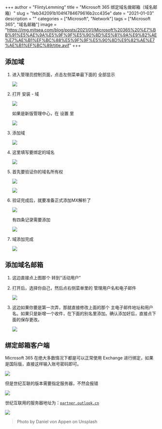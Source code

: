 +++
author = "FlintyLemming"
title = "Microsoft 365 绑定域名做邮箱（域名邮箱）"
slug = "feb342091b104f4784679616b2cc435e"
date = "2021-01-03"
description = ""
categories = ["Microsoft", "Network"]
tags = ["Microsoft 365", "域名邮箱"]
image = "https://img.mitsea.com/blog/posts/2021/01/Microsoft%20365%20%E7%BB%91%E5%AE%9A%E5%9F%9F%E5%90%8D%E5%81%9A%E9%82%AE%E7%AE%B1%EF%BC%88%E5%9F%9F%E5%90%8D%E9%82%AE%E7%AE%B1%EF%BC%89/title.avif"
+++

## 添加域

1. 进入管理员控制页面，点击左侧菜单最下面的 全部显示

    ![](https://img.mitsea.com/blog/posts/2021/01/Microsoft%20365%20%E7%BB%91%E5%AE%9A%E5%9F%9F%E5%90%8D%E5%81%9A%E9%82%AE%E7%AE%B1%EF%BC%88%E5%9F%9F%E5%90%8D%E9%82%AE%E7%AE%B1%EF%BC%89/Untitled.avif)

2. 打开 安装 - 域

    ![](https://img.mitsea.com/blog/posts/2021/01/Microsoft%20365%20%E7%BB%91%E5%AE%9A%E5%9F%9F%E5%90%8D%E5%81%9A%E9%82%AE%E7%AE%B1%EF%BC%88%E5%9F%9F%E5%90%8D%E9%82%AE%E7%AE%B1%EF%BC%89/Untitled%201.avif)

    如果是新版管理中心，在 设置 里

    ![](https://img.mitsea.com/blog/posts/2021/01/Microsoft%20365%20%E7%BB%91%E5%AE%9A%E5%9F%9F%E5%90%8D%E5%81%9A%E9%82%AE%E7%AE%B1%EF%BC%88%E5%9F%9F%E5%90%8D%E9%82%AE%E7%AE%B1%EF%BC%89/Untitled%202.avif)

3. 添加域

    ![](https://img.mitsea.com/blog/posts/2021/01/Microsoft%20365%20%E7%BB%91%E5%AE%9A%E5%9F%9F%E5%90%8D%E5%81%9A%E9%82%AE%E7%AE%B1%EF%BC%88%E5%9F%9F%E5%90%8D%E9%82%AE%E7%AE%B1%EF%BC%89/Untitled%203.avif)

4. 这里填写要绑定的域名

    ![](https://img.mitsea.com/blog/posts/2021/01/Microsoft%20365%20%E7%BB%91%E5%AE%9A%E5%9F%9F%E5%90%8D%E5%81%9A%E9%82%AE%E7%AE%B1%EF%BC%88%E5%9F%9F%E5%90%8D%E9%82%AE%E7%AE%B1%EF%BC%89/Untitled%204.avif)

5. 首先要验证你的域名所有权

    ![](https://img.mitsea.com/blog/posts/2021/01/Microsoft%20365%20%E7%BB%91%E5%AE%9A%E5%9F%9F%E5%90%8D%E5%81%9A%E9%82%AE%E7%AE%B1%EF%BC%88%E5%9F%9F%E5%90%8D%E9%82%AE%E7%AE%B1%EF%BC%89/Untitled%205.avif)

    ![](https://img.mitsea.com/blog/posts/2021/01/Microsoft%20365%20%E7%BB%91%E5%AE%9A%E5%9F%9F%E5%90%8D%E5%81%9A%E9%82%AE%E7%AE%B1%EF%BC%88%E5%9F%9F%E5%90%8D%E9%82%AE%E7%AE%B1%EF%BC%89/Untitled%206.avif)

6. 验证完成后，就要准备正式添加MX解析了

    ![](https://img.mitsea.com/blog/posts/2021/01/Microsoft%20365%20%E7%BB%91%E5%AE%9A%E5%9F%9F%E5%90%8D%E5%81%9A%E9%82%AE%E7%AE%B1%EF%BC%88%E5%9F%9F%E5%90%8D%E9%82%AE%E7%AE%B1%EF%BC%89/Untitled%207.avif)

    有四条记录需要添加

    ![](https://img.mitsea.com/blog/posts/2021/01/Microsoft%20365%20%E7%BB%91%E5%AE%9A%E5%9F%9F%E5%90%8D%E5%81%9A%E9%82%AE%E7%AE%B1%EF%BC%88%E5%9F%9F%E5%90%8D%E9%82%AE%E7%AE%B1%EF%BC%89/Untitled%208.avif)

7. 域添加完成

    ![](https://img.mitsea.com/blog/posts/2021/01/Microsoft%20365%20%E7%BB%91%E5%AE%9A%E5%9F%9F%E5%90%8D%E5%81%9A%E9%82%AE%E7%AE%B1%EF%BC%88%E5%9F%9F%E5%90%8D%E9%82%AE%E7%AE%B1%EF%BC%89/Untitled%209.avif)

## 添加域名邮箱

1. 这边直接点上图那个 转到“活动用户”
2. 打开后，选择你自己，然后点右侧菜单里的 管理用户名和电子邮件

    ![](https://img.mitsea.com/blog/posts/2021/01/Microsoft%20365%20%E7%BB%91%E5%AE%9A%E5%9F%9F%E5%90%8D%E5%81%9A%E9%82%AE%E7%AE%B1%EF%BC%88%E5%9F%9F%E5%90%8D%E9%82%AE%E7%AE%B1%EF%BC%89/Untitled%2010.avif)

3. 这边如果你要是第一次弄，那就直接修改上面的那个 主电子邮件地址和用户名。如果只是新增一个收件，在下面的别名里添加。确认添加好后，直接点下面的保存更改。

    ![](https://img.mitsea.com/blog/posts/2021/01/Microsoft%20365%20%E7%BB%91%E5%AE%9A%E5%9F%9F%E5%90%8D%E5%81%9A%E9%82%AE%E7%AE%B1%EF%BC%88%E5%9F%9F%E5%90%8D%E9%82%AE%E7%AE%B1%EF%BC%89/Untitled%2011.avif)

## 绑定邮箱客户端

Microsoft 365 在绝大多数情况下都是可以正常使用 Exchange 进行绑定，如果是国际版，直接这样输入账号密码即可。

![](https://img.mitsea.com/blog/posts/2021/01/Microsoft%20365%20%E7%BB%91%E5%AE%9A%E5%9F%9F%E5%90%8D%E5%81%9A%E9%82%AE%E7%AE%B1%EF%BC%88%E5%9F%9F%E5%90%8D%E9%82%AE%E7%AE%B1%EF%BC%89/Untitled%2012.avif)

但是世纪互联的版本需要指定服务器，不然会报错

![](https://img.mitsea.com/blog/posts/2021/01/Microsoft%20365%20%E7%BB%91%E5%AE%9A%E5%9F%9F%E5%90%8D%E5%81%9A%E9%82%AE%E7%AE%B1%EF%BC%88%E5%9F%9F%E5%90%8D%E9%82%AE%E7%AE%B1%EF%BC%89/Untitled%2013.avif)

世纪互联用的服务器地址为：[`partner.outlook.cn`](http://partner.outlook.cn/)

![](https://img.mitsea.com/blog/posts/2021/01/Microsoft%20365%20%E7%BB%91%E5%AE%9A%E5%9F%9F%E5%90%8D%E5%81%9A%E9%82%AE%E7%AE%B1%EF%BC%88%E5%9F%9F%E5%90%8D%E9%82%AE%E7%AE%B1%EF%BC%89/Untitled%2014.avif)

> Photo by Daniel von Appen on Unsplash
